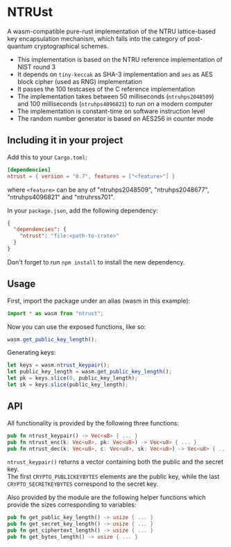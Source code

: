 # NTRUst

A wasm-compatible pure-rust implementation of the NTRU lattice-based key encapsulation mechanism, which falls into the category of post-quantum cryptographical schemes.

* This implementation is based on the NTRU reference implementation of NIST round 3
* It depends on `tiny-keccak` as SHA-3 implementation and `aes` as AES block cipher (used as RNG) implementation
* It passes the 100 testcases of the C reference implementation
* The implementation takes between 50 milliseconds (`ntruhps2048509`) and 100 milliseconds (`ntruhps4096821`) to run on a modern computer
* The implementation is constant-time on software instruction level
* The random number generator is based on AES256 in counter mode

## Including it in your project
Add this to your `Cargo.toml`:
```toml
[dependencies]
ntrust = { version = "0.7", features = ["<feature>"] }
```
where `<feature>` can be any of "ntruhps2048509", "ntruhps2048677", "ntruhps4096821" and "ntruhrss701".

In your `package.json`, add the following dependency:
```JSON
{
  "dependencies": {
    "ntrust": "file:<path-to-crate>"
  }
}
```
Don't forget to run `npm install` to install the new dependency.

## Usage
First, import the package under an alias (wasm in this example):
```JavaScript
import * as wasm from "ntrust";
```
Now you can use the exposed functions, like so:
```JavaScript
wasm.get_public_key_length();
```
Generating keys:
```JavaScript
let keys = wasm.ntrust_keypair();
let public_key_length = wasm.get_public_key_length();
let pk = keys.slice(0, public_key_length);
let sk = keys.slice(public_key_length);
```

## API
All functionality is provided by the following three functions:
```rust
pub fn ntrust_keypair() -> Vec<u8> { ... }
pub fn ntrust_enc(k: Vec<u8>, pk: Vec<u8>) -> Vec<u8> { ... }
pub fn ntrust_dec(k: Vec<u8>, c: Vec<u8>, sk: Vec<u8>) -> Vec<u8> { ... }
```
`ntrust_keypair()` returns a vector containing both the public and the secret key.  
The first `CRYPTO_PUBLICKEYBYTES` elements are the public key, while the last `CRYPTO_SECRETKEYBYTES` correspond to the
secret key.

Also provided by the module are the following helper functions which provide the sizes corresponding to variables:
```rust
pub fn get_public_key_length() -> usize { ... }
pub fn get_secret_key_length() -> usize { ... }
pub fn get_ciphertext_length() -> usize { ... }
pub fn get_bytes_length() -> usize { ... }
```
